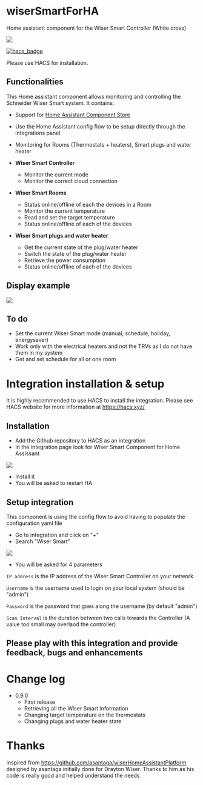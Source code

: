 # wiserSmartForHA

Home assistant component for the Wiser Smart Controller (White cross)

![](https://github.com/tomtomfx/wiserSmartForHA/blob/master/docs/visuel-wiser.jpg)

[![hacs_badge](https://img.shields.io/badge/HACS-Custom-orange.svg)](https://github.com/custom-components/hacs)

Please use HACS for installation.

## Functionalities

This Home assistant component allows monitoring and controlling the Schneider Wiser Smart system.
It contains:

- Support for [Home Assistant Component Store](https://community.home-assistant.io/t/custom-component-hacs/121727)

- Use the Home Assistant config flow to be setup directly through the integrations panel

- Monitoring for Rooms (Thermostats + heaters), Smart plugs and water heater

- **Wiser Smart Controller**

    - Monitor the current mode
    - Monitor the correct cloud connection

- **Wiser Smart Rooms**

    - Status online/offline of each the devices in a Room
    - Monitor the current temperature
    - Read and set the target temperature
    - Status online/offline of each of the devices

- **Wiser Smart plugs and water heater**

    - Get the current state of the plug/water heater
    - Switch the state of the plug/water heater
    - Retrieve the power consumption
    - Status online/offline of each of the devices

## Display example

![](https://github.com/tomtomfx/wiserSmartForHA/blob/master/docs/ha_display.png)

## To do

- Set the current Wiser Smart mode (manual, schedule, holiday, energysaver)
- Work only with the electrical heaters and not the TRVs as I do not have them in my system
- Get and set schedule for all or one room

# Integration installation & setup

It is highly recommended to use HACS to install the integration. Please see HACS website for more information at https://hacs.xyz/

## Installation

- Add the Github repository to HACS as an integration 
- In the integration page look for Wiser Smart Component for Home Assissant

![](https://github.com/tomtomfx/wiserSmartForHA/blob/master/docs/ha_hacs_wiser.png)

- Install it
- You will be asked to restart HA

## Setup integration

This component is using the config flow to avoid having to populate the configuration yaml file

- Go to integration and click on "+"
- Search "Wiser Smart"

![](https://github.com/tomtomfx/wiserSmartForHA/blob/master/docs/ha_integration.png)

- You will be asked for 4 parameters

```IP address``` is the IP address of the Wiser Smart Controller on your network

```Username``` is the username used to login on your local system (should be "admin")

```Password``` is the password that goes along the username (by default "admin")

```Scan Interval``` is the duration between two calls towards the Controller (A value too small may overlaod the controller)

## Please play with this integration and provide feedback, bugs and enhancements 

# Change log

- 0.9.0
    * First release
    * Retrieving all the Wiser Smart information
    * Changing target temperature on the thermostats
    * Changing plugs and water heater state

# Thanks

Inspired from https://github.com/asantaga/wiserHomeAssistantPlatform designed by asantaga initially done for Drayton Wiser.
Thanks to him as his code is really good and helped understand the needs
